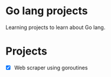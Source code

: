 # Go lang projects

Learning projects to learn about Go lang.

# Projects

- [x] Web scraper using goroutines